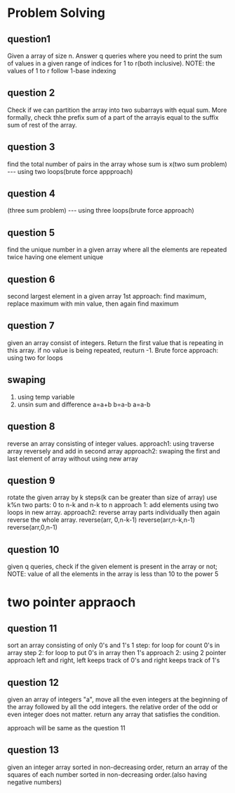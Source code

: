 # Problem Solving

## question1
Given a array of size n. Answer q queries where you need to print the sum of values in a given range of indices for 1 to r(both inclusive).
NOTE: the values of 1 to r follow 1-base indexing

## question 2
Check if we can partition the array into two subarrays with equal sum. More formally, check thhe prefix sum of a part of the arrayis equal to the suffix sum of rest of the array.
 
## question 3
find the total number of pairs in the array whose sum is x(two sum problem)
--- using two loops(brute force appproach)

## question 4
(three sum problem)
--- using three loops(brute force approach)

## question 5
find the unique number in a given array where all the elements are repeated twice having one element unique

## question 6
second largest element in a given array
1st approach:
find maximum, replace maximum with min value, then again find maximum 


## question 7

given an array consist of integers. Return the first value that is repeating in this array. if no value is being repeated, reuturn -1.
Brute force approach: 
      using two for loops

## swaping
1. using temp variable
2. unsin sum and difference
a=a+b
b=a-b
a=a-b

## question 8
reverse an array consisting of integer values.
approach1:
      using traverse array reversely and add in second array
approach2:
      swaping the first and last element of array without using new array

## question 9
rotate the given array by k steps(k can be greater than size of array)
use k%n
two parts: 0 to n-k and n-k to n
approach 1: add elements using two loops in new array.
approach2: reverse array parts individually then again reverse the whole array.
reverse(arr, 0,n-k-1)
reverse(arr,n-k,n-1)
reverse(arr,0,n-1)

## question 10
given q queries, check if the given element is present in the array or not;
NOTE:
value of all the elements in the array is less than 10 to the power 5

# two pointer appraoch
 ## question 11
 sort an array consisting of only 0's and 1's
 1 step: for loop for count 0's in array
 step 2: for loop to put 0's in array then 1's
 approach 2:
 using 2 pointer approach left and right, left keeps track of 0's and right keeps track of 1's

 ## question 12
 given an array of integers "a", move all the even integers at the beginning of the array followed by all the odd integers. the relative order of the odd or even integer does not matter. return any array that satisfies the condition.
 
 approach will be same as the question 11

 ## question 13
 given an integer array sorted in non-decreasing order, return an array of the squares of each number sorted in non-decreasing order.(also having negative numbers)